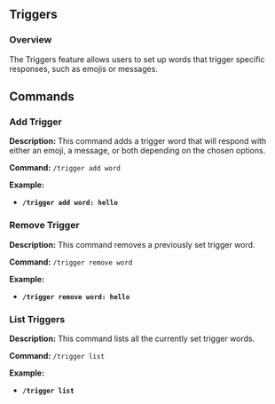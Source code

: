 ## Triggers

### Overview

The Triggers feature allows users to set up words that trigger specific responses, such as emojis or messages.

## Commands

### Add Trigger

**Description:** This command adds a trigger word that will respond with either an emoji, a message, or both depending on the chosen options.

**Command:** `/trigger add word`

**Example:**
- **`/trigger add word: hello`**


### Remove Trigger

**Description:** This command removes a previously set trigger word.

**Command:** `/trigger remove word`

**Example:**
- **`/trigger remove word: hello`**


### List Triggers

**Description:** This command lists all the currently set trigger words.

**Command:** `/trigger list`

**Example:**
- **`/trigger list`**
